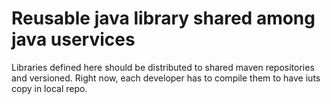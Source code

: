 # Reusable java library shared among java uservices

Libraries defined here should be distributed to shared maven repositories and versioned.
Right now, each developer has to compile them to have iuts copy in local repo.
